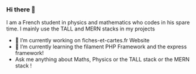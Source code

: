 ### Hi there 👋
I am a French student in physics and mathematics who codes in his spare time. I mainly use the TALL and MERN stacks in my projects

- 🔭 I’m currently working on fiches-et-cartes.fr Website
- 🌱 I’m currently learning the filament PHP Framework and the express framework!
- Ask me anything about Maths, Physics or the TALL stack or the MERN stack !
